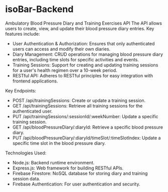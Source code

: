 # isoBar-Backend

Ambulatory Blood Pressure Diary and Training Exercises API
The API allows users to create, view, and update their blood pressure diary entries. Key features include:

- User Authentication & Authorization: Ensures that only authenticated users can access and modify their own diaries.
- Diary Management: CRUD operations for managing blood pressure diary entries, including time slots for specific activities and events.
- Training Sessions: Support for creating and updating training sessions for a user's health regimen over a 10-week period.
- RESTful API: Adheres to RESTful principles for easy integration with frontend applications.

Key Endpoints:
- POST /api/trainingSessions: Create or update a training session.
- GET /api/trainingSessions: Retrieve all training sessions for the authenticated user.
- PUT /api/trainingSessions/:sessionId/:weekNumber: Update a specific training session.
- GET /api/bloodPressureDiary/:diaryId: Retrieve a specific blood pressure diary.
- PUT /api/bloodPressureDiary/:diaryId/timeSlot/:timeSlotIndex: Update a specific time slot in the blood pressure diary.

Technologies Used:
- Node.js: Backend runtime environment.
- Express.js: Web framework for building RESTful APIs.
- Firebase Firestore: NoSQL database for storing diary and training session data.
- Firebase Authentication: For user authentication and security.
